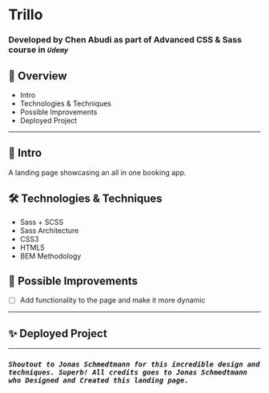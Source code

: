 # Trillo

### Developed by Chen Abudi as part of **Advanced CSS & Sass** course in **_`Udemy`_**

## 📢 Overview

- Intro
- Technologies & Techniques
- Possible Improvements
- Deployed Project

---

## 🔎 Intro

A landing page showcasing an all in one booking app.

## 🛠️ Technologies & Techniques

- Sass + SCSS
- Sass Architecture
- CSS3
- HTML5
- BEM Methodology

## 🔧 Possible Improvements

- [ ] Add functionality to the page and make it more dynamic

---

## ✨ Deployed Project

---

### **_`Shoutout to Jonas Schmedtmann for this incredible design and techniques. Superb! All credits goes to Jonas Schmedtmann who Designed and Created this landing page.`_**
